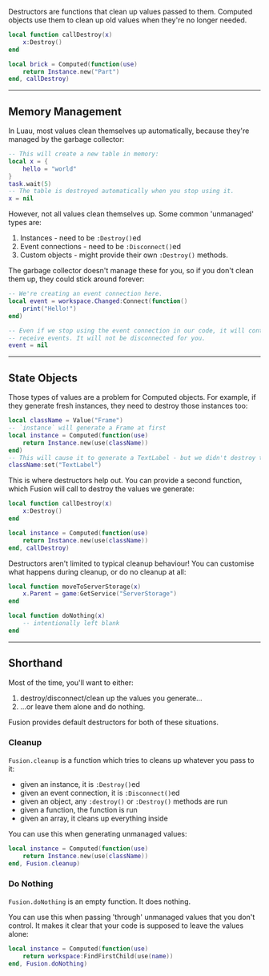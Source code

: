 Destructors are functions that clean up values passed to them. Computed objects
use them to clean up old values when they're no longer needed.

```Lua
local function callDestroy(x)
    x:Destroy()
end

local brick = Computed(function(use)
    return Instance.new("Part")
end, callDestroy)
```

-----

## Memory Management

In Luau, most values clean themselves up automatically, because they're managed
by the garbage collector:

```Lua
-- This will create a new table in memory:
local x = {
    hello = "world"
}
task.wait(5)
-- The table is destroyed automatically when you stop using it.
x = nil
```

However, not all values clean themselves up. Some common 'unmanaged' types are:

1. Instances - need to be `:Destroy()`ed
2. Event connections - need to be `:Disconnect()`ed
3. Custom objects - might provide their own `:Destroy()` methods.

The garbage collector doesn't manage these for you, so if you don't clean them
up, they could stick around forever:

```Lua
-- We're creating an event connection here.
local event = workspace.Changed:Connect(function()
    print("Hello!")
end)

-- Even if we stop using the event connection in our code, it will continue to
-- receive events. It will not be disconnected for you.
event = nil
```

-----

## State Objects

Those types of values are a problem for Computed objects. For example, if they
generate fresh instances, they need to destroy those instances too:

```Lua
local className = Value("Frame")
-- `instance` will generate a Frame at first
local instance = Computed(function(use)
    return Instance.new(use(className))
end)
-- This will cause it to generate a TextLabel - but we didn't destroy the Frame!
className:set("TextLabel")
```

This is where destructors help out. You can provide a second function, which
Fusion will call to destroy the values we generate:

```Lua
local function callDestroy(x)
    x:Destroy()
end

local instance = Computed(function(use)
    return Instance.new(use(className))
end, callDestroy)
```

Destructors aren't limited to typical cleanup behaviour! You can customise what
happens during cleanup, or do no cleanup at all:

```Lua
local function moveToServerStorage(x)
    x.Parent = game:GetService("ServerStorage")
end

local function doNothing(x)
    -- intentionally left blank
end
```

-----

## Shorthand

Most of the time, you'll want to either:

1. destroy/disconnect/clean up the values you generate...
2. ...or leave them alone and do nothing.

Fusion provides default destructors for both of these situations.

### Cleanup

`Fusion.cleanup` is a function which tries to cleans up whatever you pass to it:

- given an instance, it is `:Destroy()`ed
- given an event connection, it is `:Disconnect()`ed
- given an object, any `:destroy()` or `:Destroy()` methods are run
- given a function, the function is run
- given an array, it cleans up everything inside

You can use this when generating unmanaged values:

```Lua
local instance = Computed(function(use)
    return Instance.new(use(className))
end, Fusion.cleanup)
```

### Do Nothing

`Fusion.doNothing` is an empty function. It does nothing.

You can use this when passing 'through' unmanaged values that you don't control.
It makes it clear that your code is supposed to leave the values alone:

```Lua
local instance = Computed(function(use)
    return workspace:FindFirstChild(use(name))
end, Fusion.doNothing)
```